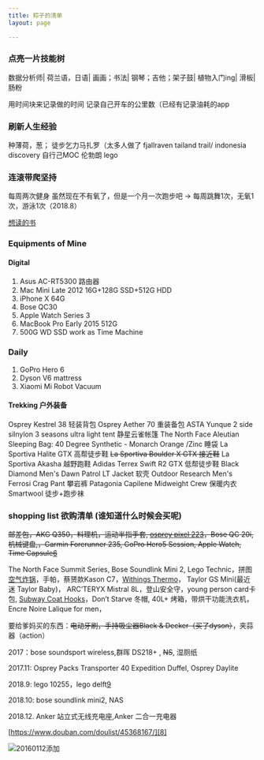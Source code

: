 ```yaml
---
title: 粽子的清单
layout: page

---
```



### 点亮一片技能树
数据分析师|
荷兰语，日语|
画画；书法|
钢琴；吉他；架子鼓|
植物入门ing|
滑板|
肠粉

用时间块来记录做的时间
记录自己开车的公里数（已经有记录油耗的app


### 刷新人生经验
种薄荷，葱；
徒步乞力马扎罗（太多人做了
fjallraven tailand trail/ indonesia discovery
自行己MOC 伦勃朗 lego

### 连滚带爬坚持

每周两次健身
虽然现在不有氧了，但是一个月一次跑步吧
-> 每周跳舞1次，无氧1次，游泳1次（2018.8）


[想读的书][1]


### Equipments of Mine

#### Digital 


1. Asus AC-RT5300 路由器
2. Mac Mini Late 2012 16G+128G SSD+512G HDD 
3. iPhone X 64G
4. Bose QC30
5. Apple Watch Series 3
6. MacBook Pro Early 2015 512G
7. 500G WD SSD work as Time Machine

### Daily

1. GoPro Hero 6
2. Dyson V6 mattress
3. Xiaomi Mi Robot Vacuum 


#### Trekking 户外装备

Osprey Kestrel 38 轻装背包
Osprey Aether 70 重装备包
ASTA Yunque 2 side silnylon 3 seasons ultra light tent 静星云雀帐篷
The North Face Aleutian Sleeping Bag: 40 Degree Synthetic - Monarch Orange /Zinc 睡袋
La Sportiva Halite GTX 高帮徒步鞋
<del>La Sportiva Boulder X GTX 接近鞋</del>
La Sportiva Akasha 越野跑鞋
Adidas Terrex Swift R2 GTX 低帮徒步鞋
Black Diamond Men's Dawn Patrol LT Jacket 软壳
Outdoor Research Men's Ferrosi Crag Pant 攀岩裤
Patagonia Capilene Midweight Crew 保暖内衣
Smartwool 徒步+跑步袜


### shopping list 欲购清单 (谁知道什么时候会买呢)


<del>邮差包，AKG Q350，料理机，运动半指手套, [osprey pixel 22][2][3]，Bose QC 20i, 机械键盘,，Garmin Forerunner 235, GoPro Hero5 Session,  Apple Watch, Time Capsule[6] </del> 

 The North Face Summit Series, Bose Soundlink Mini 2, Lego Technic，拼图 [空气炸锅][4]，手帕，蔡赟款Kason C7，[Withings Thermo][5]， Taylor GS Mini(最近迷 Taylor Baby)， ARC’TERYX Mistral 8L，登山安全守，young person card卡包, [Subway Coat Hooks][7]，Don’t Starve 冬帽, 40L+ 烤箱，带烘干功能洗衣机，Encre Noire Lalique for men，

要给爹妈买的东西：<del>电动牙刷，手持吸尘器Black & Decker（买了dyson）</del>，夹蒜器（action）

2017：bose soundsport wireless,群晖 DS218+ , <del>NS</del>, 湿厕纸

2017.11: Osprey Packs Transporter 40 Expedition Duffel, Osprey Daylite

2018.9: lego 10255，lego delft[9]

2018.10: bose soundlink mini2, NAS

2018.12. Anker 站立式无线充电座,Anker 二合一充电器




[https://www.douban.com/doulist/45368167/][8]

![20160112添加][image-1] 
<!-- 20060112 -->







[1]:	https://book.douban.com/mine?status=wish
[2]:	http://post.smzdm.com/p/467253/
[3]:	http://www.ospreypacks.com.cn/product/959
[4]:	http://www.amazon.com/Avalon-Bay-AB-Airfryer100B-Airfryer-Black/dp/B00NU68QWA "https://www.douban.com/people/piepiecharlene/status/1734066153/"
[5]:	http://www.smartlifein.com/medical/201607/13813.html#0-tsina-1-99215-397232819ff9a47a7b7e80a40613cfe1
[6]:	https://www.zhihu.com/question/20748261
[7]:	http://www.umbra.com/cad/subway-multi-hook
[8]:	https://www.douban.com/doulist/45368167/
[9]:    https://giantjoy.net/2018/09/14/the-good-place-3-%E5%A4%A7%E4%B8%B0%E6%90%9C%EF%BC%81/

[image-1]:	http://7xo4c2.com1.z0.glb.clouddn.com/dontstarve.JPG